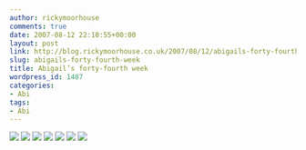 ```yaml
---
author: rickymoorhouse
comments: true
date: 2007-08-12 22:10:55+00:00
layout: post
link: http://blog.rickymoorhouse.co.uk/2007/08/12/abigails-forty-fourth-week/
slug: abigails-forty-fourth-week
title: Abigail’s forty-fourth week
wordpress_id: 1487
categories:
- Abi
tags:
- Abi
---
```



[![ ](http://samespirit.net/ricky/images/365/2007-08-05a.png)](http://samespirit.net/ricky/images/365/big/2007-08-05a.jpg)
[![ ](http://samespirit.net/ricky/images/365/2007-08-05b.png)](http://samespirit.net/ricky/images/365/big/2007-08-05b.jpg)
[![ ](http://samespirit.net/ricky/images/365/2007-08-05c.png)](http://samespirit.net/ricky/images/365/big/2007-08-05c.jpg)
[![ ](http://samespirit.net/ricky/images/365/2007-08-05d.png)](http://samespirit.net/ricky/images/365/big/2007-08-05d.jpg)
[![ ](http://samespirit.net/ricky/images/365/2007-08-05e.png)](http://samespirit.net/ricky/images/365/big/2007-08-05e.jpg)
[![ ](http://samespirit.net/ricky/images/365/2007-08-05f.png)](http://samespirit.net/ricky/images/365/big/2007-08-05f.jpg)
[![ ](http://samespirit.net/ricky/images/365/2007-08-05g.png)](http://samespirit.net/ricky/images/365/big/2007-08-05g.jpg)

